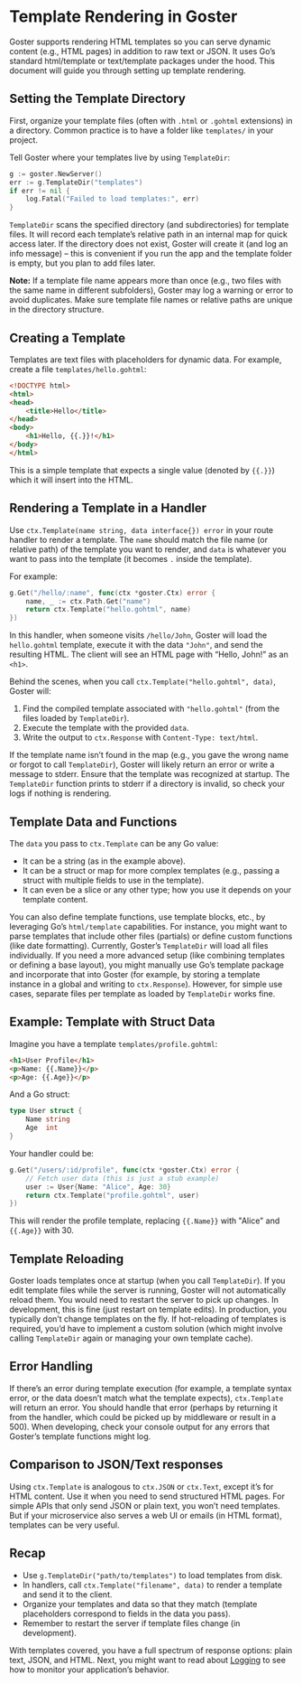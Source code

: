 # Template Rendering in Goster

Goster supports rendering HTML templates so you can serve dynamic content (e.g., HTML pages) in addition to raw text or JSON. It uses Go’s standard html/template or text/template packages under the hood. This document will guide you through setting up template rendering.

## Setting the Template Directory

First, organize your template files (often with `.html` or `.gohtml` extensions) in a directory. Common practice is to have a folder like `templates/` in your project.

Tell Goster where your templates live by using `TemplateDir`:

```go
g := goster.NewServer()
err := g.TemplateDir("templates")
if err != nil {
    log.Fatal("Failed to load templates:", err)
}
```

`TemplateDir` scans the specified directory (and subdirectories) for template files. It will record each template’s relative path in an internal map for quick access later. If the directory does not exist, Goster will create it (and log an info message)  – this is convenient if you run the app and the template folder is empty, but you plan to add files later.

**Note:** If a template file name appears more than once (e.g., two files with the same name in different subfolders), Goster may log a warning or error to avoid duplicates. Make sure template file names or relative paths are unique in the directory structure.

## Creating a Template

Templates are text files with placeholders for dynamic data. For example, create a file `templates/hello.gohtml`:

```html
<!DOCTYPE html>
<html>
<head>
    <title>Hello</title>
</head>
<body>
    <h1>Hello, {{.}}!</h1>
</body>
</html>
```

This is a simple template that expects a single value (denoted by `{{.}}`) which it will insert into the HTML.

## Rendering a Template in a Handler

Use `ctx.Template(name string, data interface{}) error` in your route handler to render a template. The `name` should match the file name (or relative path) of the template you want to render, and `data` is whatever you want to pass into the template (it becomes `.` inside the template).

For example:

```go
g.Get("/hello/:name", func(ctx *goster.Ctx) error {
    name, _ := ctx.Path.Get("name")
    return ctx.Template("hello.gohtml", name)
})
```

In this handler, when someone visits `/hello/John`, Goster will load the `hello.gohtml` template, execute it with the data `"John"`, and send the resulting HTML. The client will see an HTML page with “Hello, John!” as an `<h1>`.

Behind the scenes, when you call `ctx.Template("hello.gohtml", data)`, Goster will:
1. Find the compiled template associated with `"hello.gohtml"` (from the files loaded by `TemplateDir`).
2. Execute the template with the provided `data`.
3. Write the output to `ctx.Response` with `Content-Type: text/html`.

If the template name isn’t found in the map (e.g., you gave the wrong name or forgot to call `TemplateDir`), Goster will likely return an error or write a message to stderr. Ensure that the template was recognized at startup. The `TemplateDir` function prints to stderr if a directory is invalid, so check your logs if nothing is rendering.

## Template Data and Functions

The `data` you pass to `ctx.Template` can be any Go value:
- It can be a string (as in the example above).
- It can be a struct or map for more complex templates (e.g., passing a struct with multiple fields to use in the template).
- It can even be a slice or any other type; how you use it depends on your template content.

You can also define template functions, use template blocks, etc., by leveraging Go’s `html/template` capabilities. For instance, you might want to parse templates that include other files (partials) or define custom functions (like date formatting). Currently, Goster’s `TemplateDir` will load all files individually. If you need a more advanced setup (like combining templates or defining a base layout), you might manually use Go’s template package and incorporate that into Goster (for example, by storing a template instance in a global and writing to `ctx.Response`). However, for simple use cases, separate files per template as loaded by `TemplateDir` works fine.

## Example: Template with Struct Data

Imagine you have a template `templates/profile.gohtml`:

```html
<h1>User Profile</h1>
<p>Name: {{.Name}}</p>
<p>Age: {{.Age}}</p>
```

And a Go struct:

```go
type User struct {
    Name string
    Age  int
}
```

Your handler could be:

```go
g.Get("/users/:id/profile", func(ctx *goster.Ctx) error {
    // Fetch user data (this is just a stub example)
    user := User{Name: "Alice", Age: 30}
    return ctx.Template("profile.gohtml", user)
})
```

This will render the profile template, replacing `{{.Name}}` with "Alice" and `{{.Age}}` with 30.

## Template Reloading

Goster loads templates once at startup (when you call `TemplateDir`). If you edit template files while the server is running, Goster will not automatically reload them. You would need to restart the server to pick up changes. In development, this is fine (just restart on template edits). In production, you typically don’t change templates on the fly. If hot-reloading of templates is required, you’d have to implement a custom solution (which might involve calling `TemplateDir` again or managing your own template cache).

## Error Handling

If there’s an error during template execution (for example, a template syntax error, or the data doesn’t match what the template expects), `ctx.Template` will return an error. You should handle that error (perhaps by returning it from the handler, which could be picked up by middleware or result in a 500). When developing, check your console output for any errors that Goster’s template functions might log.

## Comparison to JSON/Text responses

Using `ctx.Template` is analogous to `ctx.JSON` or `ctx.Text`, except it’s for HTML content. Use it when you need to send structured HTML pages. For simple APIs that only send JSON or plain text, you won’t need templates. But if your microservice also serves a web UI or emails (in HTML format), templates can be very useful.

## Recap

- Use `g.TemplateDir("path/to/templates")` to load templates from disk.
- In handlers, call `ctx.Template("filename", data)` to render a template and send it to the client.
- Organize your templates and data so that they match (template placeholders correspond to fields in the data you pass).
- Remember to restart the server if template files change (in development).

With templates covered, you have a full spectrum of response options: plain text, JSON, and HTML. Next, you might want to read about [Logging](Logging.md) to see how to monitor your application’s behavior.
